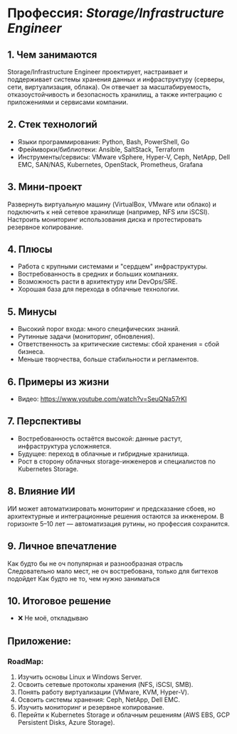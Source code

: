 # Профессия: *Storage/Infrastructure Engineer*

## 1. Чем занимаются

Storage/Infrastructure Engineer проектирует, настраивает и поддерживает системы хранения данных и инфраструктуру (серверы, сети, виртуализация, облака). Он отвечает за масштабируемость, отказоустойчивость и безопасность хранилищ, а также интеграцию с приложениями и сервисами компании.

## 2. Стек технологий

* Языки программирования: Python, Bash, PowerShell, Go
* Фреймворки/библиотеки: Ansible, SaltStack, Terraform
* Инструменты/сервисы: VMware vSphere, Hyper-V, Ceph, NetApp, Dell EMC, SAN/NAS, Kubernetes, OpenStack, Prometheus, Grafana

## 3. Мини-проект

Развернуть виртуальную машину (VirtualBox, VMware или облако) и подключить к ней сетевое хранилище (например, NFS или iSCSI). Настроить мониторинг использования диска и протестировать резервное копирование.

## 4. Плюсы

* Работа с крупными системами и "сердцем" инфраструктуры.
* Востребованность в средних и больших компаниях.
* Возможность расти в архитектуру или DevOps/SRE.
* Хорошая база для перехода в облачные технологии.

## 5. Минусы

* Высокий порог входа: много специфических знаний.
* Рутинные задачи (мониторинг, обновления).
* Ответственность за критические системы: сбой хранения = сбой бизнеса.
* Меньше творчества, больше стабильности и регламентов.

## 6. Примеры из жизни

* Видео: https://www.youtube.com/watch?v=SeuQNa57rKI

## 7. Перспективы

* Востребованность остаётся высокой: данные растут, инфраструктура усложняется.
* Будущее: переход в облачные и гибридные хранилища.
* Рост в сторону облачных storage-инженеров и специалистов по Kubernetes Storage.

## 8. Влияние ИИ

ИИ может автоматизировать мониторинг и предсказание сбоев, но архитектурные и интеграционные решения остаются за инженером. В горизонте 5–10 лет — автоматизация рутины, но профессия сохранится.

## 9. Личное впечатление

Как будто бы не оч популярная и разнообразная отрасль
Следовательно мало мест, не оч востребована, только для бигтехов подойдет
Как будто не то, чем нужно заниматься

## 10. Итоговое решение

* ❌ Не моё, откладываю

## Приложение:

### RoadMap:

1. Изучить основы Linux и Windows Server.
2. Освоить сетевые протоколы хранения (NFS, iSCSI, SMB).
3. Понять работу виртуализации (VMware, KVM, Hyper-V).
4. Освоить системы хранения: Ceph, NetApp, Dell EMC.
5. Изучить мониторинг и резервное копирование.
6. Перейти к Kubernetes Storage и облачным решениям (AWS EBS, GCP Persistent Disks, Azure Storage).

